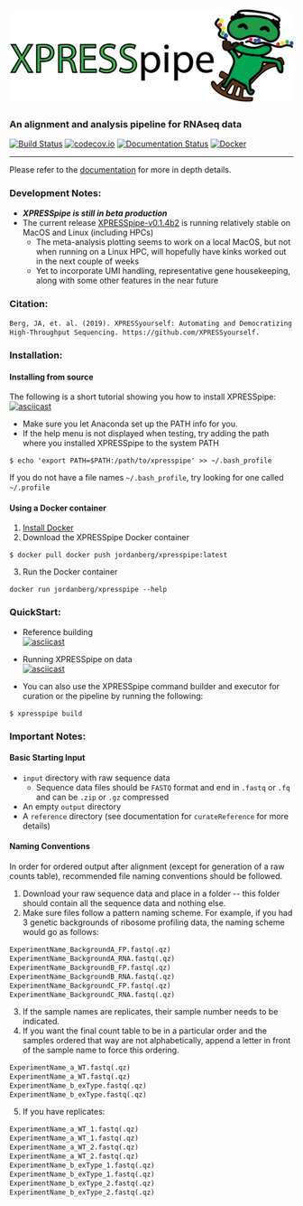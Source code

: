 # ![XPRESSpipe](https://raw.githubusercontent.com/XPRESSyourself/XPRESSpipe/master/docs/content/xpresspipe.png)


### An alignment and analysis pipeline for RNAseq data

[![Build Status](https://travis-ci.org/XPRESSyourself/XPRESSpipe.svg?branch=master)](https://travis-ci.org/XPRESSyourself/XPRESSpipe)
[![codecov.io](https://codecov.io/gh/XPRESSyourself/XPRESSpipe/XPRESSpipe.svg?branch=master)](https://codecov.io/gh/XPRESSyourself/XPRESSpipe)
[![Documentation Status](https://readthedocs.org/projects/xpresspipe/badge/?version=latest)](https://xpresspipe.readthedocs.io/en/latest/?badge=latest)
[![Docker](https://img.shields.io/static/v1.svg?label=docker&message=dowload&color=informational)](https://cloud.docker.com/repository/docker/jordanberg/xpresspipe/general)

-----
Please refer to the [documentation](https://xpresspipe.readthedocs.io/en/latest/?badge=latest) for more in depth details.

### Development Notes:
- <b><i>XPRESSpipe is still in beta production</i></b>  
- The current release [XPRESSpipe-v0.1.4b2](https://github.com/XPRESSyourself/XPRESSpipe/releases/tag/XPRESSpipe-v0.1.4b2) is running relatively stable on MacOS and Linux (including HPCs)
  - The meta-analysis plotting seems to work on a local MacOS, but not when running on a Linux HPC, will hopefully have kinks worked out in the next couple of weeks
  - Yet to incorporate UMI handling, representative gene housekeeping, along with some other features in the near future

### Citation:    
```
Berg, JA, et. al. (2019). XPRESSyourself: Automating and Democratizing High-Throughput Sequencing. https://github.com/XPRESSyourself.
```

### Installation:   
#### Installing from source
The following is a short tutorial showing you how to install XPRESSpipe:   
[![asciicast](https://asciinema.org/a/256347.svg)](https://asciinema.org/a/256347)

- Make sure you let Anaconda set up the PATH info for you.
- If the help menu is not displayed when testing, try adding the path where you installed XPRESSpipe to the system PATH
```
$ echo 'export PATH=$PATH:/path/to/xpresspipe' >> ~/.bash_profile
```
If you do not have a file names `~/.bash_profile`, try looking for one called `~/.profile`


#### Using a Docker container
1. [Install Docker](https://docs.docker.com/v17.12/install/)
2. Download the XPRESSpipe Docker container
```
$ docker pull docker push jordanberg/xpresspipe:latest
```
3. Run the Docker container
```
docker run jordanberg/xpresspipe --help
```

### QuickStart:   
- Reference building   
[![asciicast](https://asciinema.org/a/256340.svg)](https://asciinema.org/a/256340)

- Running XPRESSpipe on data   
[![asciicast](https://asciinema.org/a/256343.svg)](https://asciinema.org/a/256343)

- You can also use the XPRESSpipe command builder and executor for curation or the pipeline by running the following:
```
$ xpresspipe build
```

### Important Notes:    
#### Basic Starting Input
- `input` directory with raw sequence data
  - Sequence data files should be `FASTQ` format and end in `.fastq` or `.fq` and can be `.zip` or `.gz` compressed
- An empty `output` directory
- A `reference` directory (see documentation for `curateReference` for more details)

#### Naming Conventions
In order for ordered output after alignment (except for generation of a raw counts table), recommended file naming conventions should be followed.

1. Download your raw sequence data and place in a folder -- this folder should contain all the sequence data and nothing else.
2. Make sure files follow a pattern naming scheme. For example, if you had 3 genetic backgrounds of ribosome profiling data, the naming scheme would go as follows:
```
ExperimentName_BackgroundA_FP.fastq(.qz)
ExperimentName_BackgroundA_RNA.fastq(.qz)
ExperimentName_BackgroundB_FP.fastq(.qz)
ExperimentName_BackgroundB_RNA.fastq(.qz)
ExperimentName_BackgroundC_FP.fastq(.qz)
ExperimentName_BackgroundC_RNA.fastq(.qz)
```
3. If the sample names are replicates, their sample number needs to be indicated.
4. If you want the final count table to be in a particular order and the samples ordered that way are not alphabetically, append a letter in front of the sample name to force this ordering.
```
ExperimentName_a_WT.fastq(.qz)
ExperimentName_a_WT.fastq(.qz)
ExperimentName_b_exType.fastq(.qz)
ExperimentName_b_exType.fastq(.qz)
```
5. If you have replicates:
```
ExperimentName_a_WT_1.fastq(.qz)
ExperimentName_a_WT_1.fastq(.qz)
ExperimentName_a_WT_2.fastq(.qz)
ExperimentName_a_WT_2.fastq(.qz)
ExperimentName_b_exType_1.fastq(.qz)
ExperimentName_b_exType_1.fastq(.qz)
ExperimentName_b_exType_2.fastq(.qz)
ExperimentName_b_exType_2.fastq(.qz)
```
